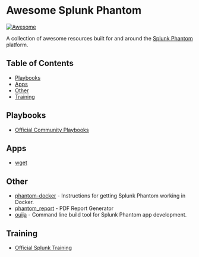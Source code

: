 # Awesome Splunk Phantom

[![Awesome](https://awesome.re/badge.svg)](https://awesome.re)


A collection of awesome resources built for and around the [Splunk Phantom](https://www.splunk.com/en_us/software/splunk-security-orchestration-and-automation.html) platform.

## Table of Contents
* [Playbooks](#playbooks)
* [Apps](#apps)
* [Other](#other)
* [Training](#training)

## Playbooks
* [Official Community Playbooks](https://github.com/phantomcyber/playbooks)

## Apps
* [wget](https://github.com/aaronsdevera/phantom)

## Other
* [phantom-docker](https://github.com/benzies/phantom-docker) - Instructions for getting Splunk Phantom working in Docker.
* [phantom_report](https://github.com/Julien-Bernard/phantom_report) - PDF Report Generator
* [ouija](https://github.com/phantomcyber/playbooks) - Command line build tool for Splunk Phantom app development.

## Training
* [Official Splunk Training](https://www.splunk.com/en_us/training/learning-path/courses-for-phantom/overview.html)
